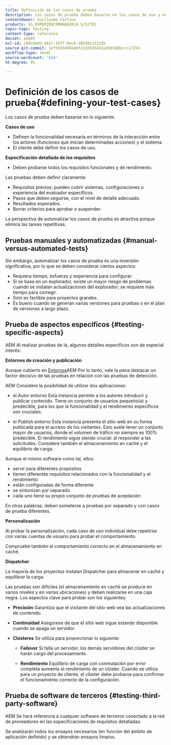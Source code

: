 ```yaml
---
title: Definición de los casos de prueba
description: Los casos de prueba deben basarse en los casos de uso y en la especificación de requisitos detallada
contentOwner: Guillaume Carlino
products: SG_EXPERIENCEMANAGER/6.5/SITES
topic-tags: testing
content-type: reference
docset: aem65
exl-id: c09cde0d-401c-437f-9ec8-a0530c1312d5
source-git-commit: 1ef5593495b4bf22d2635492a360168bccc1725d
workflow-type: tm+mt
source-wordcount: '514'
ht-degree: 0%

---
```


# Definición de los casos de prueba{#defining-your-test-cases}

Los casos de prueba deben basarse en lo siguiente:

**Casos de uso**

* Definen la funcionalidad necesaria en términos de la interacción entre los actores (funciones que inician determinadas acciones) y el sistema.
* El cliente debe definir los casos de uso.

**Especificación detallada de los requisitos**

* Deben probarse todos los requisitos funcionales y de rendimiento.

Las pruebas deben definir claramente:

* Requisitos previos; pueden cubrir sistemas, configuraciones o experiencia del evaluador específicos.
* Pasos que deben seguirse, con el nivel de detalle adecuado.
* Resultados esperados.
* Borrar criterios para aprobar o suspender.

La perspectiva de automatizar los casos de prueba es atractiva porque elimina las tareas repetitivas.

## Pruebas manuales y automatizadas {#manual-versus-automated-tests}

Sin embargo, automatizar los casos de prueba es una inversión significativa, por lo que se deben considerar ciertos aspectos:

* Requiera tiempo, esfuerzo y experiencia para configurar.
* Si se basa en un explorador, existe un mayor riesgo de problemas cuando se instalan actualizaciones del explorador; se requiere más tiempo para corregir.
* Solo es factible para proyectos grandes.
* Es bueno cuando se generan varias versiones para pruebas o en el plan de versiones a largo plazo.

## Prueba de aspectos específicos {#testing-specific-aspects}

AEM Al realizar pruebas de la, algunos detalles específicos son de especial interés:

**Entornos de creación y publicación**

Aunque cubierto en [Entornos](/help/sites-developing/the-basics.md#environments)AEM Por lo tanto, vale la pena destacar un factor decisivo de las pruebas en relación con las pruebas de detección.

AEM Considere la posibilidad de utilizar dos aplicaciones:

* el *Autor* entorno Esta instancia permite a los autores introducir y publicar contenido.
Tiene un conjunto de usuarios pequeño(a) y predecible, para los que la funcionalidad y el rendimiento específicos son cruciales.

* el *Publish* entorno Esta instancia presenta el sitio web en su forma publicada para el acceso de los visitantes.
Esto suele tener un conjunto mayor de usuarios, donde el volumen de tráfico no siempre es 100% predecible. El rendimiento sigue siendo crucial: al responder a las solicitudes. Considere también el almacenamiento en caché y el equilibrio de carga.

Aunque el mismo software como tal, ellos:

* servir para diferentes propósitos
* tienen diferentes requisitos relacionados con la funcionalidad y el rendimiento
* están configuradas de forma diferente
* se sintonizan por separado
* cada uno tiene su propio conjunto de pruebas de aceptación

En otras palabras, deben someterse a pruebas por separado y con casos de prueba diferentes.

**Personalización**

Al probar la personalización, cada caso de uso individual debe repetirse con varias cuentas de usuario para probar el comportamiento.

Compruebe también el comportamiento correcto en el almacenamiento en caché.

**Dispatcher**

La mayoría de los proyectos instalan Dispatcher para almacenar en caché y equilibrar la carga.

Las pruebas son difíciles (el almacenamiento en caché se produce en varios niveles y en varias ubicaciones) y deben realizarse en una caja negra. Los aspectos clave para probar son los siguientes:

* **Precisión**
Garantiza que el visitante del sitio web vea las actualizaciones de contenido.

* **Continuidad**
Asegúrese de que el sitio web sigue estando disponible cuando se apaga un servidor.

* **Clústeres**
Se utiliza para proporcionar lo siguiente:

   * **Failover**
Si falla un servidor, los demás servidores del clúster se harán cargo del procesamiento.

   * **Rendimiento**
Equilibrio de carga con conmutación por error completa aumenta el rendimiento de un clúster.
Cuando se utiliza para un proyecto de cliente, el clúster debe probarse para confirmar el funcionamiento correcto de la configuración.

## Prueba de software de terceros {#testing-third-party-software}

AEM Se hará referencia a cualquier software de terceros conectado a la red de proveedores en las especificaciones de requisitos detalladas.

Se analizarán todos los ensayos necesarios (en función del ámbito de aplicación definido) y se obtendrán ensayos limpios.
